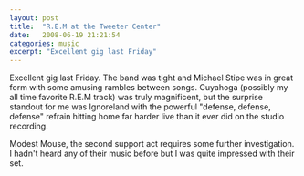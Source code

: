 ```yaml
---
layout: post
title:  "R.E.M at the Tweeter Center"
date:   2008-06-19 21:21:54
categories: music
excerpt: "Excellent gig last Friday"
---
```

Excellent gig last Friday. The band was tight and Michael Stipe was in great form with some amusing rambles between songs. Cuyahoga (possibly my all time favorite R.E.M track) was truly magnificent, but the surprise standout for me was Ignoreland with the powerful "defense, defense, defense" refrain hitting home far harder live than it ever did on the studio recording.

Modest Mouse, the second support act requires some further investigation. I hadn't heard any of their music before but I was quite impressed with their set.